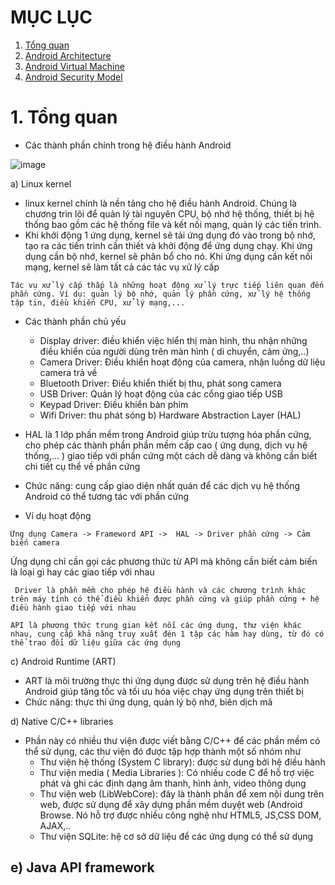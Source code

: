 # MỤC LỤC

1. [Tổng quan](#tổng-quan)
2. [Android Architecture](#android-architecture)
3. [Android Virtual Machine](#android-virtual-machine)
4. [Android Security Model](#android-security-model)


# 1. Tổng quan

- Các thành phần chính trong hệ điều hành Android 

![image](https://github.com/user-attachments/assets/2a49f6d9-6bd0-4c92-8141-f889c79ba485)

a) Linux kernel 

- linux kernel chính là nền tảng cho hệ điều hành Android. Chúng là chương trìn lõi để quản lý tài nguyên CPU, bộ nhớ hệ thống, thiết bị hệ thống bao gồm các hệ thống file và kết nối mạng, quản lý các tiến trình. 
- Khi khởi động 1 ứng dụng, kernel sẽ tải ứng dụng đó vào trong bộ nhớ, tạo ra các tiến trình cần thiết và khởi động để ứng dụng chạy. Khi ứng dụng cần bộ nhớ, kernel sẽ phân bổ cho nó. Khi ứng dụng cần kết nối mạng, kernel sẽ làm tất cả các tác vụ xử lý cấp

```
Tác vụ xử lý cấp thấp là những hoạt động xử lý trực tiếp liên quan đến phần cứng. Ví dụ: quản lý bộ nhớ, quản lý phần cứng, xử lý hệ thống tập tin, điều khiển CPU, xử lý mạng,...
```
- Các thành phần chủ yếu
  - Display driver: điều khiển việc hiển thị màn hình, thu nhận những điều khiển của người dùng trên màn hình ( di chuyển, cảm ứng,..)
  - Camera Driver: Điều khiển hoạt động của camera, nhận luồng dữ liệu camera trả về
  - Bluetooth Driver: Điều khiển thiết bị thu, phát song camera
  - USB Driver: Quản lý hoạt động của các cổng giao tiếp USB
  - Keypad Driver: Điều khiển bàn phím
  - Wifi Driver: thu phát sóng 
b) Hardware Abstraction Layer (HAL)

- HAL là 1 lớp phần mềm trong Android giúp trừu tượng hóa phần cứng, cho phép các thành phần phần mềm cấp cao ( ứng dụng, dịch vụ hệ thống,... ) giao tiếp với phần cứng một cách dễ dàng và không cần biết chi tiết cụ thể về phần cứng
- Chức năng: cung cấp giao diện nhất quán để các dịch vụ hệ thống Android có thể tương tác với phần cứng
- Ví dụ hoạt động
```
Ứng dụng Camera -> Frameword API ->  HAL -> Driver phần cứng -> Cảm biến camera
```
Ứng dụng chỉ cần gọi các phương thức từ API mà không cần biết cảm biến là loại gì hay các giao tiếp với nhau

` Driver là phần mềm cho phép hệ điều hành và các chương trình khác trên máy tính có thể điều khiển được phần cứng và giúp phần cứng + hệ điều hành giao tiếp với nhau`

`API là phương thức trung gian kết nối các ứng dụng, thư viện khác nhau, cung cấp khả năng truy xuất đén 1 tập các hàm hay dùng, từ đó có thể trao đổi dữ liệu giữa các ứng dụng`

c) Android Runtime (ART)
- ART là môi trường thực thi ứng dụng được sử dụng trên hệ điều hành Android giúp tăng tốc và tối ưu hóa việc chạy ứng dụng trên thiết bị
- Chức năng: thực thi ứng dụng, quản lý bộ nhớ, biên dịch mã

d) Native C/C++ libraries
- Phần này có nhiều thư viện được viết bằng C/C++ để các phần mềm có thể sử dụng, các thư viện đó được tập hợp thành một số nhóm như
  - Thư viện hệ thống (System C library): được sử dụng bởi hệ điều hành
  - Thư viện media ( Media Libraries ): Có nhiều code C để hỗ trợ việc phát và ghi các định dạng âm thanh, hình ảnh, video thông dụng
  - Thư viện web (LibWebCore): đây là thành phần để xem nội dung trên web, được sử dụng để xây dựng phần mềm duyệt web (Android Browse. Nó hỗ trợ được nhiều công nghệ như HTML5, JS,CSS DOM, AJAX,..
  - Thư viện SQLite: hệ cơ sở dữ liệu để các ứng dụng có thể sử dụng

 e) Java API framework 
 - 
